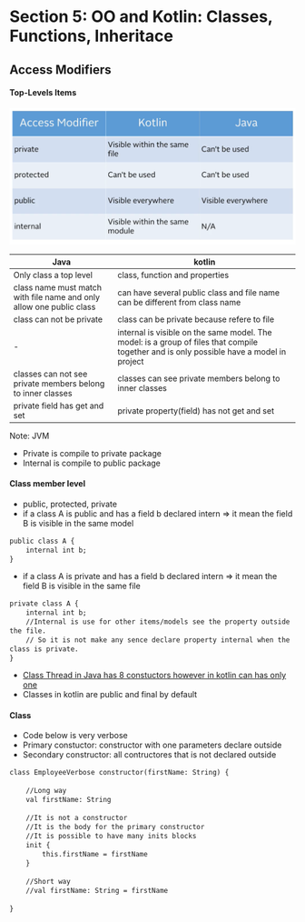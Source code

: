 # Section 5: OO and Kotlin: Classes, Functions, Inheritace

## Access Modifiers

#### Top-Levels Items
![Access Modifiers](https://raw.githubusercontent.com/pedalv/JavaApp/master/Kotlin/toplevels.PNG)

| Java | kotlin |
| ----- | ----- |
| Only class a top level | class, function and properties |
| class name must match with file name and only allow one public class | can have several public class and file name can be different from class name |
| class can not be private | class can be private because refere to file |
| - | internal is visible on the same model. The model: is a group of files that compile together and is only possible have a model in project |
| classes can not see private members belong to inner classes | classes can see private members belong to inner classes |
| private field has get and set | private property(field) has not get and set |

Note:  JVM 
- Private is compile to private package
- Internal is compile to public package

#### Class member level
- public, protected, private
- if a class A is public and has a field b declared intern => it mean the field B is visible in the same model 

```
public class A {
	internal int b;
}
```

- if a class A is private and has a field b declared intern => it mean the field B is visible in the same file 

```
private class A {
	internal int b; 
	//Internal is use for other items/models see the property outside the file. 
	// So it is not make any sence declare property internal when the class is private.
}
```

- [Class Thread in Java has 8 constuctors however in kotlin can has only one](https://docs.oracle.com/javase/8/docs/api/java/lang/Thread.html)
- Classes in kotlin are public and final by default

#### Class
- Code below is very verbose
- Primary constuctor: constructor with one parameters declare outside
- Secondary constructor: all contructores that is not declared outside

```
class EmployeeVerbose constructor(firstName: String) {

    //Long way
    val firstName: String

    //It is not a constructor
    //It is the body for the primary constructor
    //It is possible to have many inits blocks
    init {
        this.firstName = firstName
    }

    //Short way
    //val firstName: String = firstName

}
```